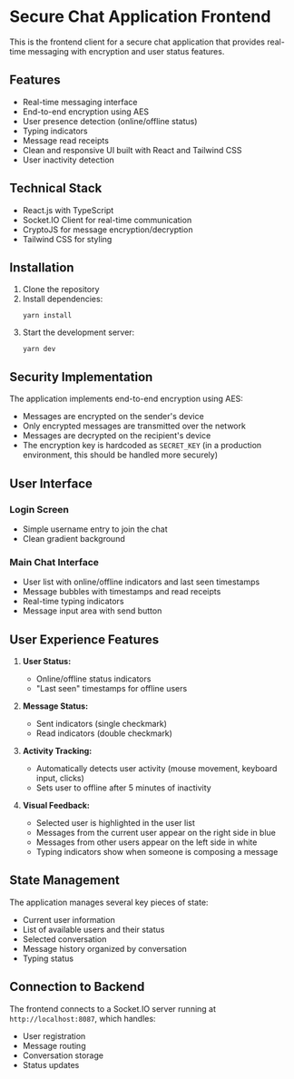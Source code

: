 # Secure Chat Application Frontend

This is the frontend client for a secure chat application that provides real-time messaging with encryption and user status features.

## Features

- Real-time messaging interface
- End-to-end encryption using AES
- User presence detection (online/offline status)
- Typing indicators
- Message read receipts
- Clean and responsive UI built with React and Tailwind CSS
- User inactivity detection

## Technical Stack

- React.js with TypeScript
- Socket.IO Client for real-time communication
- CryptoJS for message encryption/decryption
- Tailwind CSS for styling

## Installation

1. Clone the repository
2. Install dependencies:
   ```
   yarn install
   ```
3. Start the development server:
   ```
   yarn dev
   ```

## Security Implementation

The application implements end-to-end encryption using AES:
- Messages are encrypted on the sender's device
- Only encrypted messages are transmitted over the network
- Messages are decrypted on the recipient's device
- The encryption key is hardcoded as `SECRET_KEY` (in a production environment, this should be handled more securely)

## User Interface

### Login Screen
- Simple username entry to join the chat
- Clean gradient background

### Main Chat Interface
- User list with online/offline indicators and last seen timestamps
- Message bubbles with timestamps and read receipts
- Real-time typing indicators
- Message input area with send button

## User Experience Features

1. **User Status:**
   - Online/offline status indicators
   - "Last seen" timestamps for offline users

2. **Message Status:**
   - Sent indicators (single checkmark)
   - Read indicators (double checkmark)

3. **Activity Tracking:**
   - Automatically detects user activity (mouse movement, keyboard input, clicks)
   - Sets user to offline after 5 minutes of inactivity

4. **Visual Feedback:**
   - Selected user is highlighted in the user list
   - Messages from the current user appear on the right side in blue
   - Messages from other users appear on the left side in white
   - Typing indicators show when someone is composing a message

## State Management

The application manages several key pieces of state:
- Current user information
- List of available users and their status
- Selected conversation
- Message history organized by conversation
- Typing status

## Connection to Backend

The frontend connects to a Socket.IO server running at `http://localhost:8087`, which handles:
- User registration
- Message routing
- Conversation storage
- Status updates